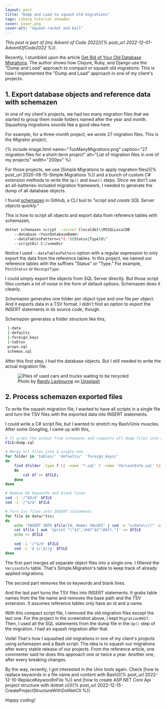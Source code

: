 ```yaml
---
layout: post
title: "Dump and Load to squash old migrations"
tags: csharp tutorial showdev
cover: Cover.png
cover-alt: "Squash racket and ball" 
---
```


_This post is part of [my Advent of Code 2022]({% post_url 2022-12-01-AdventOfCode2022 %})._

Recently, I stumbled upon the article [Get Rid of Your Old Database Migrations](https://andrealeopardi.com/posts/get-rid-of-your-old-database-migrations/). The author shows how Clojure, Ruby, and Django use the "Dump and Load" approach to compact or squash old migrations. This is how I implemented the "Dump and Load" approach in one of my client's projects.

## 1. Export database objects and reference data with schemazen

In one of my client's projects, we had too many migration files that we started to group them inside folders named after the year and month. Squashing migrations sounds like a good idea here.

For example, for a three-month project, we wrote 27 migration files. This is the Migrator project,

{% include image.html name="TooManyMigrations.png" caption="27 migration files for a short-term project" alt="List of migration files in one of my projects" width="200px" %}

For those projects, we use [Simple.Migrations to apply migration files]({% post_url 2020-08-15-Simple.Migrations %}) and a bunch of custom C# extension methods to write the `Up()` and `Down()` steps. Since we don't use an all-batteries-included migration framework, I needed to generate the dump of all database objects.

I found [schemazen](https://github.com/sethreno/schemazen) in GitHub, a CLI tool to _"script and create SQL Server objects quickly."_

This is how to script all objects and export data from reference tables with schemazen,

```bash
dotnet schemazen script --server (localdb)\\MSSQLLocalDB
    --database <YourDatabaseName>
    --dataTablesPattern=\"(.*)(Status|Type)$\"
    --scriptDir C:/someDir
```

Notice I used `--dataTablesPattern` option with a regular expression to only export the data from the reference tables. In this project, we named our reference tables with the suffixes "Status" or "Type." For example, `PostStatus` or `ReceiptType`.

I could simply export the objects from SQL Server directly. But those script files contain a lot of noise in the form of default options. Schemazen does it cleanly.

Schemazen generates one folder per object type and one file per object. And it exports data in a TSV format. I didn't find an option to export the INSERT statements in its source code, though.

Schemazen generates a folder structure like this,

```bash
 |-data
 |-defaults
 |-foreign_keys
 |-tables
 props.sql
 schemas.sql
```

After this first step, I had the database objects. But I still needed to write the actual migration file.

<figure>
<img src="https://images.unsplash.com/photo-1592915883536-d44208ad2baf?crop=entropy&cs=tinysrgb&fit=crop&fm=jpg&h=400&ixid=MnwxfDB8MXxyYW5kb218MHx8fHx8fHx8MTY3MTUwMDEzOA&ixlib=rb-4.0.3&q=80&utm_campaign=api-credit&utm_medium=referral&utm_source=unsplash_source&w=600" alt="Piles of used cars and trucks waiting to be recycled" />

<figcaption>Photo by <a href="https://unsplash.com/@randylaybourne?utm_source=unsplash&utm_medium=referral&utm_content=creditCopyText">Randy Laybourne</a> on <a href="https://unsplash.com/?utm_source=unsplash&utm_medium=referral&utm_content=creditCopyText">Unsplash</a>
  </figcaption>
</figure>

## 2. Process schemazen exported files

To write the squash migration file, I wanted to have all scripts in a single file and turn the TSV files with the exported data into INSERT statements.

I could write a C# script file, but I wanted to stretch my Bash/Unix muscles. After some Googling, I came up with this,

```bash
# It grabs the output from schemazen and compacts all dump files into a single one
FILE=dump.sql

# Merge all files into a single one
for folder in 'tables/' 'defaults/' 'foreign_keys/'
do
    find $folder -type f \( -name '*.sql' ! -name 'VersionInfo.sql' \) | while read f ;
    do
        cat $f >> $FILE;
    done
done

# Remove GO keywords and blank lines
sed -i '/^GO/d' $FILE
sed -i '/^$/d' $FILE

# Turn tsv files into INSERT statements
for file in data/*tsv;
do
    echo "INSERT INTO $file(Id, Name) VALUES" | sed -e "s/data\///" -e "s/\.tsv//" >> $FILE
    cat $file | awk '{print "("$1",\047"$2"\047),"}' >> $FILE
    echo >> $FILE
    
    sed -i '/^$/d' $FILE
    sed -i '$ s/,$//g' $FILE
done
```

The first part merges all separate object files into a single one. I filtered the `VersionInfo` table. That's Simple.Migration's table to keep track of already applied migrations.

The second part removes the `GO` keywords and blank lines.

And the last part turns the TSV files into INSERT statements. It grabs table names from the file name and removes the base path and the TSV extension. It assumes reference tables only have an id and a name.

With this compact script file, I removed the old migration files except the last one. For the project in the screenshot above, I kept `Migration0027`. Then, I used all the SQL statements from the dump file in the `Up()` step of the migration. I had an squash migration after that.

Voilà! That's how I squashed old migrations in one of my client's projects using schemazen and a Bash script. The idea is to squash our migrations after every stable release of our projects. From the reference article, one commenter said he does this approach one or twice a year. Another one, after every breaking changes. 

By the way, recently, I got interested in the Unix tools again. Check [how to replace keywords in a file name and content with Bash]({% post_url 2022-12-10-ReplaceKeywordInFile %}) and [how to create ASP.NET Core Api project structure with dotnet cli]({% post_url 2022-12-15-CreateProjectStructureWithDotNetCli %}).

_Happy coding!_